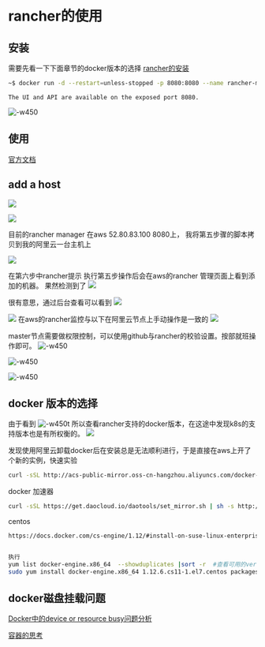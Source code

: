 # rancher的使用

## 安装
需要先看一下下面章节的docker版本的选择
[rancher的安装](https://github.com/rancher/rancher#installation)


```sh
~$ docker run -d --restart=unless-stopped -p 8080:8080 --name rancher-master rancher/server:v1.6.7
```
`The UI and API are available on the exposed port 8080.`

![-w450](media/15037281673139.jpg)

## 使用
[官方文档](http://rancher.com/docs/rancher/v1.6/en/)


## add a host
![](media/15037294500053.jpg)



![](media/15037603785872.jpg)

目前的rancher manager 在aws 52.80.83.100 8080上，
我将第五步骤的脚本拷贝到我的阿里云一台主机上

![](media/15037295459531.jpg)




在第六步中rancher提示 执行第五步操作后会在aws的rancher 管理页面上看到添加的机器。
果然检测到了
![](media/15037296682087.jpg)


很有意思，通过后台查看可以看到
![](media/15037298692159.jpg)


![](media/15037327719075.jpg)
在aws的rancher监控与以下在阿里云节点上手动操作是一致的
![](media/15037328951858.jpg)

master节点需要做权限控制，可以使用github与rancher的校验设置。按部就班操作即可。
![-w450](media/15037315386434.jpg)

![-w450](media/15037317799064.jpg)

![-w450](media/15037320220070.jpg)

## docker 版本的选择
由于看到
![-w450](media/15037366970030.jpg)t
所以查看rancher支持的docker版本，在这途中发现k8s的支持版本也是有所权衡的。
![](media/15037334425899.jpg)


发现使用阿里云卸载docker后在安装总是无法顺利进行，于是直接在aws上开了个新的实例，快速实验
```sh
curl -sSL http://acs-public-mirror.oss-cn-hangzhou.aliyuncs.com/docker-engine/internet | sh /dev/stdin 1.12.3
```

docker 加速器
```sh
curl -sSL https://get.daocloud.io/daotools/set_mirror.sh | sh -s http://bbfa5e62.m.daocloud.io
```

centos
```sh
https://docs.docker.com/cs-engine/1.12/#install-on-suse-linux-enterprise-123


执行
yum list docker-engine.x86_64  --showduplicates |sort -r  #查看可用的version
sudo yum install docker-engine.x86_64 1.12.6.cs11-1.el7.centos packages.docker.com_1.12_yum_repo_main_centos_7
```

## docker磁盘挂载问题
[Docker中的device or resource busy问题分析](http://niusmallnan.com/2016/12/27/docker-device-resource-busy/)


[容器的思考](http://www.sohu.com/a/131907106_198222)

